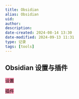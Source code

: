 ```yaml
---
title: Obsidian
alias: Obsidian
uid: 
author: 
description: 
date-created: 2024-08-14 13:30
date-modified: 2024-09-13 11:31
type: 记录 
tags: [tools]
---
```


## Obsidian 设置与插件

<mark style="background: #FF5582A6;">设置</mark>

<mark style="background: #FF5582A6;">插件</mark>
